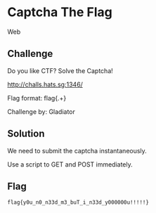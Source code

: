 # Captcha The Flag
Web

## Challenge 

Do you like CTF? Solve the Captcha!

http://challs.hats.sg:1346/

Flag format: flag{.+}

Challenge by: Gladiator

## Solution

We need to submit the captcha instantaneously.

Use a script to GET and POST immediately.

## Flag

	flag{y0u_n0_n33d_m3_buT_i_n33d_y000000u!!!!!}
